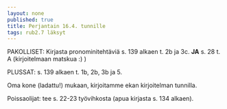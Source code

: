 ```yaml
---
layout: none
published: true
title: Perjantain 16.4. tunnille
tags: rub2.7 läksyt
---
```

PAKOLLISET: Kirjasta pronominitehtäviä s. 139 alkaen t. 2b ja 3c. **JA** s. 28 t. A (kirjoitelmaan matskua :) )

PLUSSAT: s. 139 alkaen t. 1b, 2b, 3b ja 5.

Oma kone (ladattu!) mukaan, kirjoitamme ekan kirjoitelman tunnilla.

Poissaolijat: tee s. 22-23 työvihkosta (apua kirjasta s. 134 alkaen).
